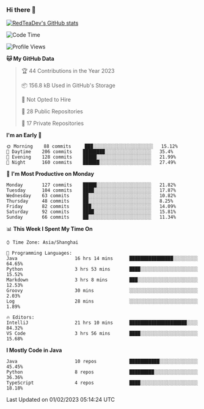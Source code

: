 ### Hi there 👋

<!--
**RedTeaDev/RedTeaDev** is a ✨ _special_ ✨ repository because its `README.md` (this file) appears on your GitHub profile.

Here are some ideas to get you started:

- 🔭 I’m currently working on ...
- 🌱 I’m currently learning ...
- 👯 I’m looking to collaborate on ...
- 🤔 I’m looking for help with ...
- 💬 Ask me about ...
- 📫 How to reach me: ...
- 😄 Pronouns: ...
- ⚡ Fun fact: ...
-->

<!--
[![wakatime](https://wakatime.com/badge/user/6b101ed0-04c0-4490-9283-eb61f2efff96.svg)](https://wakatime.com/@6b101ed0-04c0-4490-9283-eb61f2efff96)
!-->

[![RedTeaDev's GitHub stats](https://github-readme-stats.vercel.app/api?username=RedTeaDev)](https://github.com/anuraghazra/github-readme-stats)
<!--
[![willianrod's wakatime stats](https://github-readme-stats.vercel.app/api/wakatime?username=RedTeaDev)](https://github.com/anuraghazra/github-readme-stats)
!-->
<!--START_SECTION:waka-->
![Code Time](http://img.shields.io/badge/Code%20Time-1%2C180%20hrs%2010%20mins-blue)

![Profile Views](http://img.shields.io/badge/Profile%20Views-0-blue)

**🐱 My GitHub Data** 

> 🏆 44 Contributions in the Year 2023
 > 
> 📦 156.8 kB Used in GitHub's Storage 
 > 
> 🚫 Not Opted to Hire
 > 
> 📜 28 Public Repositories 
 > 
> 🔑 17 Private Repositories  
 > 
**I'm an Early 🐤** 

```text
🌞 Morning    88 commits     ███░░░░░░░░░░░░░░░░░░░░░░   15.12% 
🌆 Daytime    206 commits    ████████░░░░░░░░░░░░░░░░░   35.4% 
🌃 Evening    128 commits    █████░░░░░░░░░░░░░░░░░░░░   21.99% 
🌙 Night      160 commits    ██████░░░░░░░░░░░░░░░░░░░   27.49%

```
📅 **I'm Most Productive on Monday** 

```text
Monday       127 commits    █████░░░░░░░░░░░░░░░░░░░░   21.82% 
Tuesday      104 commits    ████░░░░░░░░░░░░░░░░░░░░░   17.87% 
Wednesday    63 commits     ██░░░░░░░░░░░░░░░░░░░░░░░   10.82% 
Thursday     48 commits     ██░░░░░░░░░░░░░░░░░░░░░░░   8.25% 
Friday       82 commits     ███░░░░░░░░░░░░░░░░░░░░░░   14.09% 
Saturday     92 commits     ████░░░░░░░░░░░░░░░░░░░░░   15.81% 
Sunday       66 commits     ██░░░░░░░░░░░░░░░░░░░░░░░   11.34%

```


📊 **This Week I Spent My Time On** 

```text
⌚︎ Time Zone: Asia/Shanghai

💬 Programming Languages: 
Java                     16 hrs 14 mins      ████████████████░░░░░░░░░   64.65% 
Python                   3 hrs 53 mins       ████░░░░░░░░░░░░░░░░░░░░░   15.52% 
Markdown                 3 hrs 8 mins        ███░░░░░░░░░░░░░░░░░░░░░░   12.53% 
Groovy                   30 mins             ░░░░░░░░░░░░░░░░░░░░░░░░░   2.03% 
Log                      28 mins             ░░░░░░░░░░░░░░░░░░░░░░░░░   1.89%

🔥 Editors: 
IntelliJ                 21 hrs 10 mins      █████████████████████░░░░   84.32% 
VS Code                  3 hrs 56 mins       ████░░░░░░░░░░░░░░░░░░░░░   15.68%

```

**I Mostly Code in Java** 

```text
Java                     10 repos            ███████████░░░░░░░░░░░░░░   45.45% 
Python                   8 repos             █████████░░░░░░░░░░░░░░░░   36.36% 
TypeScript               4 repos             ████░░░░░░░░░░░░░░░░░░░░░   18.18%

```



 Last Updated on 01/02/2023 05:14:24 UTC
<!--END_SECTION:waka-->


